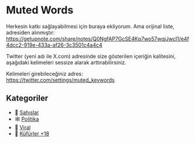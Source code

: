 # Muted Words

Herkesin katkı sağlayabilmesi için buraya ekliyorum. Ama orijinal liste, adresiden alınmıştır: https://getupnote.com/share/notes/Q0NgfAP7GcSE4Kp7wo57wqjJwcl1/e4f4dcc2-919e-433a-af26-3c3501c4a4c4

Twitter (yeni adı ile X.com) adresinde size gösterilen içeriğin kalitesini, aşağıdaki kelimeleri sessize alarak arttırabilirsiniz.

Kelimeleri girebileceğiniz adres: https://twitter.com/settings/muted_keywords

## Kategoriler

- 👕 [Şahıslar](./sahislar.md)
- 🕸️ [Politika](./politik.md)
- 🐔 [Viral](./viral.md)
- 🐍 [Küfürler +18](./kufur.md)




